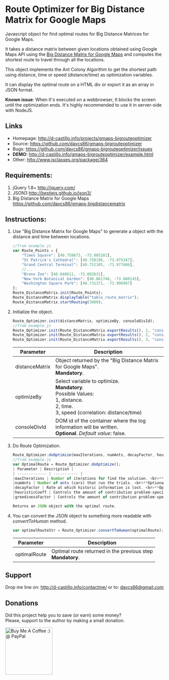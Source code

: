 Route Optimizer for Big Distance Matrix for Google Maps
=======================

Javascript object for find optimal routes for Big Distance Matrices for Google Maps.

It takes a distance matrix between given locations obtained using Google Maps API using the <a href="https://github.com/davcs86/gmaps-bigdistancematrix" target="_blank">Big Distance Matrix for Google Maps</a> and computes the shortest route to travel through all the locations.

This object implements the Ant Colony Algorithm to get the shortest path using distance, time or speed (distance/time) as optimization variables.

It can display the optimal route on a HTML div or export it as an array in JSON format.

__Known issue__: When It's executed on a webbrowser, It blocks the screen until the optimization ends. It's highly recommended to use it in server-side with NodeJS.

## Links

* Homepage: <http://d-castillo.info/projects/gmaps-bigrouteoptimizer>
* Source: <https://github.com/davcs86/gmaps-bigrouteoptimizer>
* Bugs:   <https://github.com/davcs86/gmaps-bigrouteoptimizer/issues>
* **DEMO:** <http://d-castillo.info/gmaps-bigrouteoptimizer/example.html>
* Other: <http://www.jsclasses.org/package/364>

## Requirements:

1. jQuery 1.8+ <http://jquery.com/>
2. JSON3 <http://bestiejs.github.io/json3/>
3. Big Distance Matrix for Google Maps <https://github.com/davcs86/gmaps-bigdistancematrix>

## Instructions:

1. Use "Big Distance Matrix for Google Maps" to generate a object with the distance and time between locations.

	```javascript
	//from example.js
	var Route_Points = {
		"Times Square": [40.758673, -73.985281],
		"St Patrick's Cathedral": [40.758196, -73.975347],
		"Grand Central Terminal": [40.752105, -73.977686],
		//...
		"Bronx Zoo": [40.848611, -73.882631],
		"New York Botanical Garden": [40.861748, -73.880145],
		"Washington Square Park": [40.731371, -73.996997]
	};
	Route_DistanceMatrix.init(Route_Points);
	Route_DistanceMatrix.displayTable("table_route_matrix");
	Route_DistanceMatrix.startRouting(3000);
	```

2. Initialize the object.

	```javascript
	Route_Optimizer.init(distanceMatrix, optimizeBy, consoleDivId);
	//from example.js
	Route_Optimizer.init(Route_DistanceMatrix.exportResults(), 1, "console_route_matrix"); // 1 for use time as optimization variable
	Route_Optimizer.init(Route_DistanceMatrix.exportResults(), 2, "console_route_matrix"); // 2 for use distance as optimization variable
	Route_Optimizer.init(Route_DistanceMatrix.exportResults(), 3, "console_route_matrix"); // 3 for use speed as optimization variable
	```

	| Parameter | Description |
	| ------------- | ----------- |
	|distanceMatrix | Object returned by the "Big Distance Matrix for Google Maps". <br>**Mandatory**.|
	|optimizeBy | Select variable to optimize. <br>**Mandatory**.<br>Possible Values:<br>1, distance.<br>2, time.<br>3, speed (correlation: distance/time)|
	|consoleDivId | DOM id of the container where the log information will be written. <br>**Optional**. _Default value_: false.|

3. Do Route Optimization.

	```javascript
	Route_Optimizer.doOptimize(maxIterations, numAnts, decayFactor, heuristicCoeff, greedinessFactor);
	//from example.js
	var OptimalRoute = Route_Optimizer.doOptimize();
	| Parameter | Description |
	| ------------- | ----------- |
	|maxIterations | Number of iterations for find the solution. <br>**Optional**. Typically a value between 200 and 500 times the numAnts value.|
	|numAnts | Number of ants (cars) that run the trials. <br>**Optional**. A typical value is the half of locations plus one. |
	|decayFactor | Rate at which historic information is lost. <br>**Optional**. _Recommended values_: 0.1-0.5, _Default value_: Random number between 0.1 and 0.5|
	|heuristicCoeff | Controls the amount of contribution problem-specific heuristic information plays in a components probability of selection. <br>**Optional**. _Recommended values_: 2-5, _Default value_: Random number between 2 and 5|
	|greedinessFactor | Controls the amount of contribution problem-specific heuristic information plays in a components probability of selection. <br>**Optional**. _Recommended values_: 0.8-1.3, _Default value_: Random number between 0.8 and 1.3|

	Returns an JSON object with the optimal route.

4. You can convert the JSON object to something more readable with _convertToHuman_ method.
	
	```javascript
	var optimalRouteStr = Route_Optimizer.convertToHuman(optimalRoute);
	
	```
	| Parameter | Description |
	| ------------- | ----------- |
	|optimalRoute | Optimal route returned in the previous step <br>**Mandatory**.|

## Support

Drop me line on: <http://d-castillo.info/contactme/> or to: davcs86@gmail.com

## Donations

Did this project help you to save (or earn) some money?<br>
Please, support to the author by making a small donation.

<a href='https://www.paypal.com/cgi-bin/webscr?cmd=_s-xclick&hosted_button_id=2PK29ZFPUZ5WL' target='_blank'><img width="150" style='border:0px;width:150px' src='http://ko-fi.com/img/button-4.png' border='0' alt='Buy Me A Coffee :) @ PayPal' /></a>


